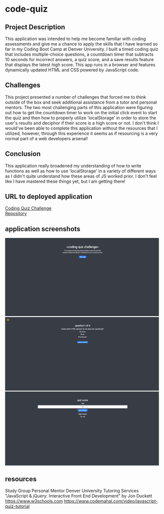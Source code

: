 # code-quiz

## Project Description

This application was intended to help me become familiar with coding assessments and give me a chance to apply the skills that I have learned so far in my Coding Boot Camp at Denver University. I built a timed coding quiz that includes multiple-choice questions, a countdown timer that subtracts 10 seconds for incorrect answers, a quiz score, and a save results feature that displays the latest high score. This app runs in a browser and features dynamically updated HTML and CSS powered by JavaScript code.

## Challenges

This project presented a number of challenges that forced me to think outside of the box and seek additional assistance from a tutor and personal mentors. The two most challenging parts of this application were figuring out how to get the countdown timer to work on the initial click event to start the quiz and then how to properly utilize 'localStorage' in order to store the user's results and deciphor if their score is a high score or not. I don't think I would've been able to complete this application without the resources that I utilized, however, through this experience it seems as if resourcing is a very normal part of a web developers arsenal!

## Conclusion

This application really broadened my understanding of how to write functions as well as how to use 'localStorage' in a variety of different ways as I didn't quite understand how these areas of JS worked prior. I don't feel like I have mastered these things yet, but I am getting there!

## URL to deployed application

[Coding Quiz Challenge](https://mychalgm.github.io/code-quiz)<br>
[Repository](https://https://github.com/mychalgm/code-quiz)

## application screenshots

![alttext](images/01-screenshot.png "Quiz Intro")
![alttext](images/02-screenshot.png "Quiz Questions")
![alttext](images/03-screenshot.png "Quiz Results")

## resources

Study Group
Personal Mentor
Denver University Tutoring Services
"JavaScript & jQuery: Interactive Front End Development" by Jon Duckett
https://www.w3schools.com
https://www.codemahal.com/video/javascript-quiz-tutorial
